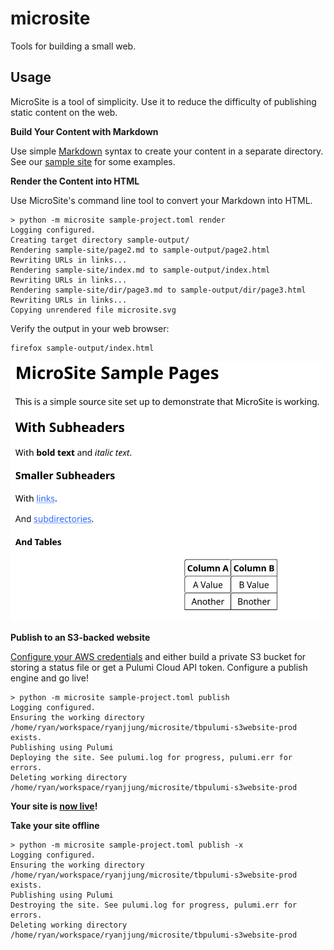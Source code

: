 # microsite

Tools for building a small web.


## Usage

MicroSite is a tool of simplicity. Use it to reduce the difficulty of publishing static content on the web.


**Build Your Content with Markdown**

Use simple [Markdown](https://daringfireball.net/projects/markdown/syntax) syntax to create your content in a separate directory. See our [sample site](sample-site/) for some examples.


**Render the Content into HTML**

Use MicroSite's command line tool to convert your Markdown into HTML.

```
> python -m microsite sample-project.toml render
Logging configured.
Creating target directory sample-output/
Rendering sample-site/page2.md to sample-output/page2.html
Rewriting URLs in links...
Rendering sample-site/index.md to sample-output/index.html
Rewriting URLs in links...
Rendering sample-site/dir/page3.md to sample-output/dir/page3.html
Rewriting URLs in links...
Copying unrendered file microsite.svg
```

Verify the output in your web browser:

```
firefox sample-output/index.html
```

![Sample Site](sample-site-screenshot.png)


**Publish to an S3-backed website**

[Configure your AWS credentials](https://docs.aws.amazon.com/cli/latest/userguide/cli-configure-files.html) and either build a private S3 bucket for storing a status file or get a Pulumi Cloud API token. Configure a publish engine and go live!

```
> python -m microsite sample-project.toml publish
Logging configured.
Ensuring the working directory /home/ryan/workspace/ryanjjung/microsite/tbpulumi-s3website-prod exists.
Publishing using Pulumi
Deploying the site. See pulumi.log for progress, pulumi.err for errors.
Deleting working directory /home/ryan/workspace/ryanjjung/microsite/tbpulumi-s3website-prod
```


**Your site is [now live](http://microsite-sample-site.s3-website-us-east-1.amazonaws.com)!**


**Take your site offline**

```
> python -m microsite sample-project.toml publish -x
Logging configured.
Ensuring the working directory /home/ryan/workspace/ryanjjung/microsite/tbpulumi-s3website-prod exists.
Publishing using Pulumi
Destroying the site. See pulumi.log for progress, pulumi.err for errors.
Deleting working directory /home/ryan/workspace/ryanjjung/microsite/tbpulumi-s3website-prod
```